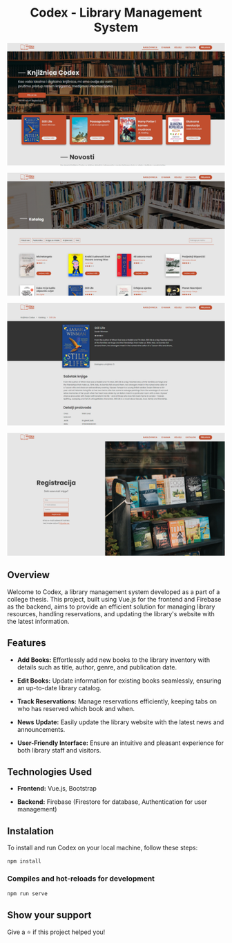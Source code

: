 <h1 align="center">Codex - Library Management System</h1>

![Homepage](screens/screen1.png)

![Catalogue page](screens/screen2.png)

![Single book page](screens/screen4.png)

![Registration page](screens/screen3.png)

## Overview

Welcome to Codex, a library management system developed as a part of a college thesis. This project, built using Vue.js for the frontend and Firebase as the backend, aims to provide an efficient solution for managing library resources, handling reservations, and updating the library's website with the latest information.

## Features

- **Add Books:** Effortlessly add new books to the library inventory with details such as title, author, genre, and publication date.

- **Edit Books:** Update information for existing books seamlessly, ensuring an up-to-date library catalog.

- **Track Reservations:** Manage reservations efficiently, keeping tabs on who has reserved which book and when.

- **News Update:** Easily update the library website with the latest news and announcements.

- **User-Friendly Interface:** Ensure an intuitive and pleasant experience for both library staff and visitors.

## Technologies Used

- **Frontend:** Vue.js, Bootstrap

- **Backend:** Firebase (Firestore for database, Authentication for user management)

## Instalation

To install and run Codex on your local machine, follow these steps:

```
npm install
```

### Compiles and hot-reloads for development
```
npm run serve
```

## Show your support

Give a ⭐️ if this project helped you!

